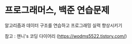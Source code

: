 # 프로그래머스, 백준 연습문제

알고리즘과 데이터 구조를 연습하고 프로그래밍 실력 향상시키기

참고 : 잰니's 코딩 다이어리 (https://wodms5522.tistory.com/)
